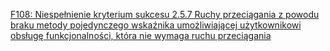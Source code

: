 [F108: Niespełnienie kryterium sukcesu 2.5.7 Ruchy przeciągania z powodu braku metody pojedynczego wskaźnika umożliwiającej użytkownikowi obsługę funkcjonalności, która nie wymaga ruchu przeciągania](https://www.w3.org/WAI/WCAG22/Techniques/failures/F108)